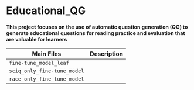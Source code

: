 # Educational_QG

**This project focuses on the use of automatic question generation (QG) to generate educational
questions for reading practice and evaluation that are valuable for learners**

| **Main Files** |**Description** |
| --- | --- |
|`fine-tune_model_leaf`|
|`sciq_only_fine-tune_model`|
|`race_only_fine_tune_model`|